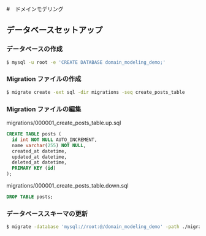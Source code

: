 #　ドメインモデリング

## データベースセットアップ
### データベースの作成
```bash
$ mysql -u root -e 'CREATE DATABASE domain_modeling_demo;'
```

### Migration ファイルの作成
```bash
$ migrate create -ext sql -dir migrations -seq create_posts_table
```

### Migration ファイルの編集 
migrations/000001_create_posts_table.up.sql
```sql
CREATE TABLE posts (
  id int NOT NULL AUTO_INCREMENT,
  name varchar(255) NOT NULL,
  created_at datetime,
  updated_at datetime,
  deleted_at datetime,
  PRIMARY KEY (id)
);
```

migrations/000001_create_posts_table.down.sql
```sql
DROP TABLE posts;
```

### データベーススキーマの更新

```bash
$ migrate -database 'mysql://root:@/domain_modeling_demo' -path ./migrations up
```
